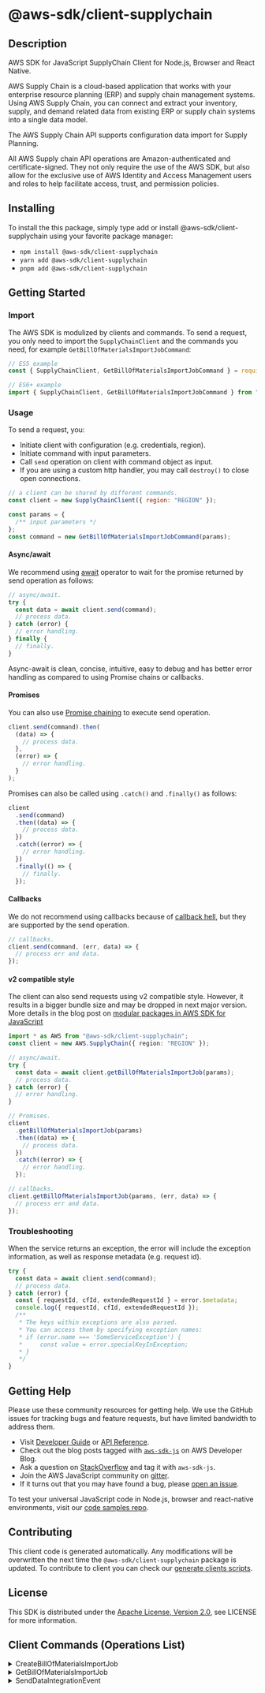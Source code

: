 <!-- generated file, do not edit directly -->

# @aws-sdk/client-supplychain

## Description

AWS SDK for JavaScript SupplyChain Client for Node.js, Browser and React Native.

<p>
AWS Supply Chain is a cloud-based application that works with your enterprise resource planning (ERP) and supply chain management systems. Using AWS Supply Chain, you can connect and extract your inventory, supply, and demand related data from existing ERP or supply chain systems into a single data model.
</p>
<p>The AWS Supply Chain API supports configuration data import for Supply Planning.</p>
<p>
All AWS Supply chain API operations are Amazon-authenticated and certificate-signed. They not only require the use of the AWS SDK, but also allow for the exclusive use of AWS Identity and Access Management users and roles to help facilitate access, trust, and permission policies.
</p>

## Installing

To install the this package, simply type add or install @aws-sdk/client-supplychain
using your favorite package manager:

- `npm install @aws-sdk/client-supplychain`
- `yarn add @aws-sdk/client-supplychain`
- `pnpm add @aws-sdk/client-supplychain`

## Getting Started

### Import

The AWS SDK is modulized by clients and commands.
To send a request, you only need to import the `SupplyChainClient` and
the commands you need, for example `GetBillOfMaterialsImportJobCommand`:

```js
// ES5 example
const { SupplyChainClient, GetBillOfMaterialsImportJobCommand } = require("@aws-sdk/client-supplychain");
```

```ts
// ES6+ example
import { SupplyChainClient, GetBillOfMaterialsImportJobCommand } from "@aws-sdk/client-supplychain";
```

### Usage

To send a request, you:

- Initiate client with configuration (e.g. credentials, region).
- Initiate command with input parameters.
- Call `send` operation on client with command object as input.
- If you are using a custom http handler, you may call `destroy()` to close open connections.

```js
// a client can be shared by different commands.
const client = new SupplyChainClient({ region: "REGION" });

const params = {
  /** input parameters */
};
const command = new GetBillOfMaterialsImportJobCommand(params);
```

#### Async/await

We recommend using [await](https://developer.mozilla.org/en-US/docs/Web/JavaScript/Reference/Operators/await)
operator to wait for the promise returned by send operation as follows:

```js
// async/await.
try {
  const data = await client.send(command);
  // process data.
} catch (error) {
  // error handling.
} finally {
  // finally.
}
```

Async-await is clean, concise, intuitive, easy to debug and has better error handling
as compared to using Promise chains or callbacks.

#### Promises

You can also use [Promise chaining](https://developer.mozilla.org/en-US/docs/Web/JavaScript/Guide/Using_promises#chaining)
to execute send operation.

```js
client.send(command).then(
  (data) => {
    // process data.
  },
  (error) => {
    // error handling.
  }
);
```

Promises can also be called using `.catch()` and `.finally()` as follows:

```js
client
  .send(command)
  .then((data) => {
    // process data.
  })
  .catch((error) => {
    // error handling.
  })
  .finally(() => {
    // finally.
  });
```

#### Callbacks

We do not recommend using callbacks because of [callback hell](http://callbackhell.com/),
but they are supported by the send operation.

```js
// callbacks.
client.send(command, (err, data) => {
  // process err and data.
});
```

#### v2 compatible style

The client can also send requests using v2 compatible style.
However, it results in a bigger bundle size and may be dropped in next major version. More details in the blog post
on [modular packages in AWS SDK for JavaScript](https://aws.amazon.com/blogs/developer/modular-packages-in-aws-sdk-for-javascript/)

```ts
import * as AWS from "@aws-sdk/client-supplychain";
const client = new AWS.SupplyChain({ region: "REGION" });

// async/await.
try {
  const data = await client.getBillOfMaterialsImportJob(params);
  // process data.
} catch (error) {
  // error handling.
}

// Promises.
client
  .getBillOfMaterialsImportJob(params)
  .then((data) => {
    // process data.
  })
  .catch((error) => {
    // error handling.
  });

// callbacks.
client.getBillOfMaterialsImportJob(params, (err, data) => {
  // process err and data.
});
```

### Troubleshooting

When the service returns an exception, the error will include the exception information,
as well as response metadata (e.g. request id).

```js
try {
  const data = await client.send(command);
  // process data.
} catch (error) {
  const { requestId, cfId, extendedRequestId } = error.$metadata;
  console.log({ requestId, cfId, extendedRequestId });
  /**
   * The keys within exceptions are also parsed.
   * You can access them by specifying exception names:
   * if (error.name === 'SomeServiceException') {
   *     const value = error.specialKeyInException;
   * }
   */
}
```

## Getting Help

Please use these community resources for getting help.
We use the GitHub issues for tracking bugs and feature requests, but have limited bandwidth to address them.

- Visit [Developer Guide](https://docs.aws.amazon.com/sdk-for-javascript/v3/developer-guide/welcome.html)
  or [API Reference](https://docs.aws.amazon.com/AWSJavaScriptSDK/v3/latest/index.html).
- Check out the blog posts tagged with [`aws-sdk-js`](https://aws.amazon.com/blogs/developer/tag/aws-sdk-js/)
  on AWS Developer Blog.
- Ask a question on [StackOverflow](https://stackoverflow.com/questions/tagged/aws-sdk-js) and tag it with `aws-sdk-js`.
- Join the AWS JavaScript community on [gitter](https://gitter.im/aws/aws-sdk-js-v3).
- If it turns out that you may have found a bug, please [open an issue](https://github.com/aws/aws-sdk-js-v3/issues/new/choose).

To test your universal JavaScript code in Node.js, browser and react-native environments,
visit our [code samples repo](https://github.com/aws-samples/aws-sdk-js-tests).

## Contributing

This client code is generated automatically. Any modifications will be overwritten the next time the `@aws-sdk/client-supplychain` package is updated.
To contribute to client you can check our [generate clients scripts](https://github.com/aws/aws-sdk-js-v3/tree/main/scripts/generate-clients).

## License

This SDK is distributed under the
[Apache License, Version 2.0](http://www.apache.org/licenses/LICENSE-2.0),
see LICENSE for more information.

## Client Commands (Operations List)

<details>
<summary>
CreateBillOfMaterialsImportJob
</summary>

[Command API Reference](https://docs.aws.amazon.com/AWSJavaScriptSDK/v3/latest/client/supplychain/command/CreateBillOfMaterialsImportJobCommand/) / [Input](https://docs.aws.amazon.com/AWSJavaScriptSDK/v3/latest/Package/-aws-sdk-client-supplychain/Interface/CreateBillOfMaterialsImportJobCommandInput/) / [Output](https://docs.aws.amazon.com/AWSJavaScriptSDK/v3/latest/Package/-aws-sdk-client-supplychain/Interface/CreateBillOfMaterialsImportJobCommandOutput/)

</details>
<details>
<summary>
GetBillOfMaterialsImportJob
</summary>

[Command API Reference](https://docs.aws.amazon.com/AWSJavaScriptSDK/v3/latest/client/supplychain/command/GetBillOfMaterialsImportJobCommand/) / [Input](https://docs.aws.amazon.com/AWSJavaScriptSDK/v3/latest/Package/-aws-sdk-client-supplychain/Interface/GetBillOfMaterialsImportJobCommandInput/) / [Output](https://docs.aws.amazon.com/AWSJavaScriptSDK/v3/latest/Package/-aws-sdk-client-supplychain/Interface/GetBillOfMaterialsImportJobCommandOutput/)

</details>
<details>
<summary>
SendDataIntegrationEvent
</summary>

[Command API Reference](https://docs.aws.amazon.com/AWSJavaScriptSDK/v3/latest/client/supplychain/command/SendDataIntegrationEventCommand/) / [Input](https://docs.aws.amazon.com/AWSJavaScriptSDK/v3/latest/Package/-aws-sdk-client-supplychain/Interface/SendDataIntegrationEventCommandInput/) / [Output](https://docs.aws.amazon.com/AWSJavaScriptSDK/v3/latest/Package/-aws-sdk-client-supplychain/Interface/SendDataIntegrationEventCommandOutput/)

</details>
